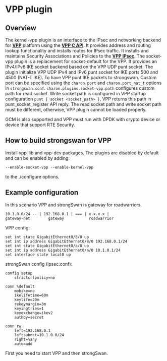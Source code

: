 # VPP plugin #

## Overview ##
The kernel-vpp plugin is an interface to the IPsec and networking backend for [**VPP**](https://wiki.fd.io/view/VPPhttps://wiki.fd.io/view/VPP) platform using the [**VPP C API**](https://wiki.fd.io/view/VPP/How_To_Use_The_C_API). It provides address and routing lookup functionality and installs routes for IPsec traffic. It installs and maintains Security Associations and Policies to the [**VPP IPsec**](https://wiki.fd.io/view/VPP/IPSec_and_IKEv2#IPSec).
The socket-vpp plugin is a replacement for socket-default for the VPP. It provides an IPv4/IPv6 IKE socket backend based on the VPP UDP punt socket. The plugin initialize VPP UDP IPv4 and IPv6 punt socket for IKE ports 500 and 4500 (NAT-T IKE). To have VPP punt IKE packets to strongswan. Custom port can be specified using the `charon.port` and `charon.port_nat_t` options in `strongswan.conf`. `charon.plugins.socket-vpp.path` configures custom path for read socket. Write socket path is configured in VPP startup configuration `punt { socket <socket_path> }`, VPP returns this path in punt_socket_register API reply. The read socket path and write socket path must be different, otherwise, VPP plugin cannot be loaded properly.

GCM is also supported and VPP must run with DPDK with crypto device or device that support RTE Security.

## How to build strongswan for VPP ##
Install vpp-lib and vpp-dev packages. The plugins are disabled by default and can be enabled by adding:

    --enable-socket-vpp --enable-kernel-vpp

to the ./configure options.

## Example configuration ##
In this scenario VPP and strongSwan is gateway for roadwarriors.

    10.1.0.0/24 -- | 192.168.0.1 | === | x.x.x.x |
    gateway-net        gateway           roadwarrior

VPP config:

    set int state GigabitEthernet0/8/0 up
    set int ip address GigabitEthernet0/8/0 192.168.0.1/24
    set int state GigabitEthernet0/a/0 up
    set int ip address GigabitEthernet0/a/0 10.1.0.1/24
    set interface state local0 up

strongSwan config (ipsec.conf):

    config setup
        strictcrlpolicy=no
    
    conn %default
        mobike=no
        ikelifetime=60m
        keylife=20m
        rekeymargin=3m
        keyingtries=1
        keyexchange=ikev2
        authby=secret
    
    conn rw
        left=192.168.0.1
        leftsubnet=10.1.0.0/24
        right=%any
        auto=add

First you need to start VPP and then strongSwan.

